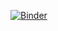 [![Binder](https://mybinder.org/badge_logo.svg)](https://mybinder.org/v2/gh/draco1703/Python-Assignment-2/master)
